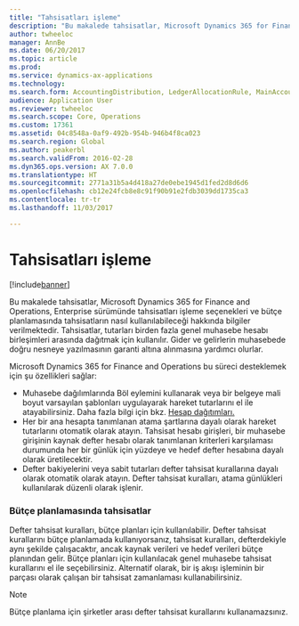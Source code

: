 ```yaml
---
title: "Tahsisatları işleme"
description: "Bu makalede tahsisatlar, Microsoft Dynamics 365 for Finance and Operations, Enterprise sürümünde tahsisatları işleme seçenekleri ve bütçe planlamasında tahsisatların nasıl kullanılabileceği hakkında bilgiler verilmektedir. Tahsisatlar, tutarları birden fazla genel muhasebe hesabı birleşimleri arasında dağıtmak için kullanılır. Gider ve gelirlerin muhasebede doğru nesneye yazılmasının garanti altına alınmasına yardımcı olurlar."
author: twheeloc
manager: AnnBe
ms.date: 06/20/2017
ms.topic: article
ms.prod: 
ms.service: dynamics-ax-applications
ms.technology: 
ms.search.form: AccountingDistribution, LedgerAllocationRule, MainAccount
audience: Application User
ms.reviewer: twheeloc
ms.search.scope: Core, Operations
ms.custom: 17361
ms.assetid: 04c8548a-0af9-492b-954b-946b4f8ca023
ms.search.region: Global
ms.author: peakerbl
ms.search.validFrom: 2016-02-28
ms.dyn365.ops.version: AX 7.0.0
ms.translationtype: HT
ms.sourcegitcommit: 2771a31b5a4d418a27de0ebe1945d1fed2d8d6d6
ms.openlocfilehash: cb12e24fcb8e8c91f90b91e2fdb3039dd1735ca3
ms.contentlocale: tr-tr
ms.lasthandoff: 11/03/2017

---
```


# <a name="process-allocations"></a>Tahsisatları işleme

[!include[banner](../includes/banner.md)]


Bu makalede tahsisatlar, Microsoft Dynamics 365 for Finance and Operations, Enterprise sürümünde tahsisatları işleme seçenekleri ve bütçe planlamasında tahsisatların nasıl kullanılabileceği hakkında bilgiler verilmektedir. Tahsisatlar, tutarları birden fazla genel muhasebe hesabı birleşimleri arasında dağıtmak için kullanılır. Gider ve gelirlerin muhasebede doğru nesneye yazılmasının garanti altına alınmasına yardımcı olurlar.

Microsoft Dynamics 365 for Finance and Operations bu süreci desteklemek için şu özellikleri sağlar:

-   Muhasebe dağılımlarında Böl eylemini kullanarak veya bir belgeye mali boyut varsayılan şablonları uygulayarak hareket tutarlarını el ile atayabilirsiniz. Daha fazla bilgi için bkz.  [Hesap dağıtımları.](../accounts-payable/accounting-distributions.md)
-   Her bir ana hesapta tanımlanan atama şartlarına dayalı olarak hareket tutarlarını otomatik olarak atayın. Tahsisat hesabı girişleri, bir muhasebe girişinin kaynak defter hesabı olarak tanımlanan kriterleri karşılaması durumunda her bir günlük için yüzdeye ve hedef defter hesabına dayalı olarak üretilecektir.
-   Defter bakiyelerini veya sabit tutarları defter tahsisat kurallarına dayalı olarak otomatik olarak atayın. Defter tahsisat kuralları, atama günlükleri kullanılarak düzenli olarak işlenir. 

###  <a name="allocations-in-budget-planning"></a>Bütçe planlamasında tahsisatlar

Defter tahsisat kuralları, bütçe planları için kullanılabilir. Defter tahsisat kurallarını bütçe planlamada kullanıyorsanız, tahsisat kuralları, defterdekiyle aynı şekilde çalışacaktır, ancak kaynak verileri ve hedef verileri bütçe planından gelir. Bütçe planları için kullanılacak genel muhasebe tahsisat kurallarını el ile seçebilirsiniz. Alternatif olarak, bir iş akışı işleminin bir parçası olarak çalışan bir tahsisat zamanlaması kullanabilirsiniz.

> [!NOTE]
> Bütçe planlama için şirketler arası defter tahsisat kurallarını kullanamazsınız.







